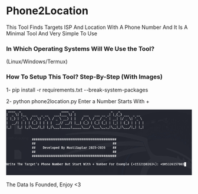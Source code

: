 # Phone2Location
This Tool Finds Targets ISP And Location With A Phone Number And It Is A Minimal Tool And Very Simple To Use

### In Which Operating Systems Will We Use the Tool?
(Linux/Windows/Termux)

### How To Setup This Tool? Step-By-Step (With Images)
1- pip install -r requirements.txt --break-system-packages

2- python phone2location.py
Enter a Number Starts With +

![image_alt](https://github.com/MustiSapoo/Phone2Location/blob/f3d0c3d981ddf46ed5ab24f99fd7f4536e5f67b4/Screenshot%20From%202025-04-01%2014-59-33.png)

The Data Is Founded, Enjoy <3 








